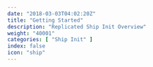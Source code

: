 ```yaml
---
date: "2018-03-03T04:02:20Z"
title: "Getting Started"
description: "Replicated Ship Init Overview"
weight: "40001"
categories: [ "Ship Init" ]
index: false
icon: "ship"
---
```


